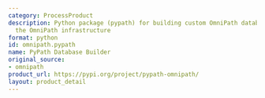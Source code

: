 ```yaml
---
category: ProcessProduct
description: Python package (pypath) for building custom OmniPath databases and accessing
  the OmniPath infrastructure
format: python
id: omnipath.pypath
name: PyPath Database Builder
original_source:
- omnipath
product_url: https://pypi.org/project/pypath-omnipath/
layout: product_detail
---
```

